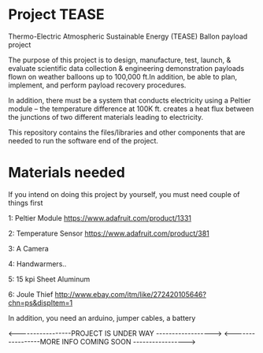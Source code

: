# Project TEASE
Thermo-Electric Atmospheric Sustainable Energy (TEASE) Ballon payload project

The purpose of this project is to design, manufacture, test, launch, & evaluate scientific data collection & engineering demonstration payloads flown on weather balloons up to 100,000 ft.In addition, be able to plan, implement, and perform payload recovery procedures.

In addition, there must be a system that conducts electricity using a Peltier module – the temperature difference at 100K ft. creates a heat flux between the junctions of two different materials leading to electricity. 

This repository contains the files/libraries and other components that are needed to run the software end of the project. 

# Materials needed
If you intend on doing this project by yourself, you must need couple of things first

1: Peltier Module <https://www.adafruit.com/product/1331>

2: Temperature Sensor <https://www.adafruit.com/product/381>

3: A Camera

4: Handwarmers..

5: 15 kpi Sheet Aluminum

6: Joule Thief <http://www.ebay.com/itm/like/272420105646?chn=ps&dispItem=1>

In addition, you need an arduino, jumper cables, a battery

<-----------------PROJECT IS UNDER WAY ------------------>
<-----------------MORE INFO COMING SOON ----------------->
